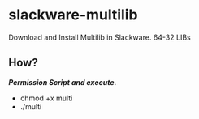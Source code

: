 # slackware-multilib
Download and Install Multilib in Slackware. 64-32 LIBs

## How?
***Permission Script and execute.*** <br>
* chmod +x multi<br>
* ./multi
